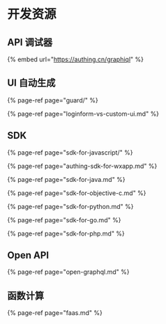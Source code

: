 # 开发资源

## API 调试器

{% embed url="https://authing.cn/graphiql" %}

## UI 自动生成

{% page-ref page="guard/" %}

{% page-ref page="loginform-vs-custom-ui.md" %}

## SDK

{% page-ref page="sdk-for-javascript/" %}

{% page-ref page="authing-sdk-for-wxapp.md" %}

{% page-ref page="sdk-for-java.md" %}

{% page-ref page="sdk-for-objective-c.md" %}

{% page-ref page="sdk-for-python.md" %}

{% page-ref page="sdk-for-go.md" %}

{% page-ref page="sdk-for-php.md" %}

## Open API

{% page-ref page="open-graphql.md" %}

## 函数计算

{% page-ref page="faas.md" %}

